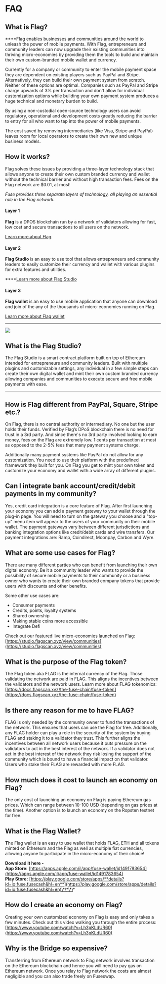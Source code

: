 # FAQ

## What is Flag?

  
****Flag enables businesses and communities around the world to unleash the power of mobile payments. With Flag, entrepreneurs and community leaders can now upgrade their existing communities into thriving micro-economies by providing them the tools to build and maintain their own custom-branded mobile wallet and currency. 

Currently for a company or community to enter the mobile payment space they are dependent on existing players such as PayPal and Stripe. Alternatively, they can build their own payment system from scratch. Neither of these options are optimal. Companies such as PayPal and Stripe charge upwards of 3% per transaction and don't allow for individual customization options while building your own payment system produces a huge technical and monetary burden to build. 

By using a non-custodial open-source technology users can avoid regulatory, operational and development costs greatly reducing the barrier to entry for all who want to tap into the power of mobile payments. 

The cost saved by removing intermediaries \(like Visa, Stripe and PayPal\) leaves room for local operators to create their own new and unique business models.



## How it works? 

Flag solves these issues by providing a three-layer technology stack that allows anyone to create their own custom branded currency and wallet without the technical barrier and without high transaction fees. Fees on the Flag network are $0.01, at most!

_Fuse provides three separate layers of technology, all playing an essential role in the Flag network._ 

#### **Layer 1**

**Flag** is a DPOS blockchain run by a network of validators allowing for fast, low cost and secure transactions to all users on the network. 

[Learn more about Flag](https://docs.flagscan.xyz/become-a-validator/how-to-become-a-validator)

#### **Layer 2**

**Flag Studio** is an easy to use tool that allows entrepreneurs and community leaders to easily customize their currency and wallet with various plugins for extra features and utilities.   
  
****[Learn more about Flag Studio](https://docs.flagscan.xyz/the-fuse-studio/overview)

#### **Layer 3**

**Flag wallet** is an easy to use mobile application that anyone can download and join of the any of the thousands of micro-economies running on Flag. 

[Learn more about Flag wallet](https://docs.flagscan.xyz/the-mobile-wallet/overview)  
****

![](../.gitbook/assets/stack-faq.jpg)

## **What is the Flag Studio?**

The Flag Studio is a smart contract platform built on top of Ethereum intended for entrepreneurs and community leaders. Built with multiple plugins and customizable settings, any individual in a few simple steps can create their own digital wallet and mint their own custom branded currency allowing companies and communities to execute secure and free mobile payments with ease.   
****

## **How is Flag different from PayPal, Square, Stripe etc.?** 

On Flag, there is no central authority or intermediary. No one but the user holds their funds. Verified by Flag’s DPoS blockchain there is no need for trust in a 3rd party. And since there's no 3rd party involved looking to earn money, fees on the Flag are extremely low. 1 cents per transaction at most as opposed to the 2-5% fees that many payment systems charge. 

Additionally many payment systems like PayPal do not allow for any customization. You need to use their platform with the predefined framework they built for you. On Flag you get to mint your own token and customize your economy and wallet with a wide array of different plugins. 

## **Can I integrate bank account/credit/debit payments in my community?**

Yes, credit card integration is a core feature of Flag. After first launching your economy you can add a payment gateway to your wallet through the plug-in page. You will need to turn on the gateway you choose and a "top-up" menu item will appear to the users of your community on their mobile wallet. The payment gateways vary between different jurisdictions and banking integration options like credit/debit cards and wire transfers. Our payment integrations are: Ramp, Coindirect, Moonpay, Carbon and Wyre.

## **What are some use cases for Flag?** 

There are many different parties who can benefit from launching their own digital economy. Be it a community leader who wants to provide the possibility of secure mobile payments to their community or a business owner who wants to create their own branded company tokens that provide users with discounts and other benefits. 

Some other use cases are:

* Consumer payments
* Credits, points, loyalty systems
* Shared ownership
* Making stable coins more accessible
* Integrate Defi

Check out our featured live micro-economies launched on Flag: [https://studio.flagscan.xyz/view/communities](https://studio.flagscan.xyz/view/communities)

## **What is the purpose of the Flag token?** 

The Flag token aka FLAG is the internal currency of the Flag.  Those validating the network are paid in FLAG. This aligns the incentives between the validators and the network users. Learn more about FLAG tokenomics: [https://docs.flagscan.xyz/the-fuse-chain/fuse-token](https://docs.flagscan.xyz/the-fuse-chain/fuse-token)

## **Is there any reason for me to have FLAG?** 

FLAG is only needed by the community owner to fund the transactions of the network. This ensures that users can use the Flag for free. Additionally, any FLAG holder can play a role in the security of the system by buying FLAG and staking it to a validator they trust. This further aligns the incentives between all network users because it puts pressure on the validators to act in the best interest of the network. If a validator does not act in the best interest of the network they risk losing the support of the community which is bound to have a financial impact on that validator. Users who stake their FLAG are rewarded with more FLAG. 

## **How much does it cost to launch an economy on Flag?**

The only cost of launching an economy on Flag is paying Ethereum gas prices. Which can range between 10-100 USD \(depending on gas prices at the time\). Another option is to launch an economy on the Ropsten testnet for free. 

## **What is the Flag Wallet?** 

**T**he Flag wallet is an easy to use wallet that holds FLAG, ETH and all tokens minted on Ethereum and the Flag as well as multiple fiat currencies, allowing anyone to participate in the micro-economy of their choice!  
  
**Download it here -   
App Store:** [https://apps.apple.com/il/app/fuse-wallet/id1491783654](https://apps.apple.com/il/app/fuse-wallet/id1491783654)  
**Play Store:** [https://play.google.com/store/apps/**details?id=io.fuse.fusecash&hl=en**](https://play.google.com/store/apps/details?id=io.fuse.fusecash&hl=en)\*\*\*\*

## **How do I create an economy on Flag?**

Creating your own customized economy on Flag is easy and only takes a few minutes. Check out this video walking you through the entire process: [https://www.youtube.com/watch?v=Lh3pKLdUR60](https://www.youtube.com/watch?v=Lh3pKLdUR60)

## Why is the Bridge so expensive? 

Transferring from Ethereum network to Flag network involves transaction on the Ethereum blockchain and hence you will need to pay gas on Ethereum network. Once you relay to Flag network the costs are almost negligible and you can also trade freely on Fuseswap.

